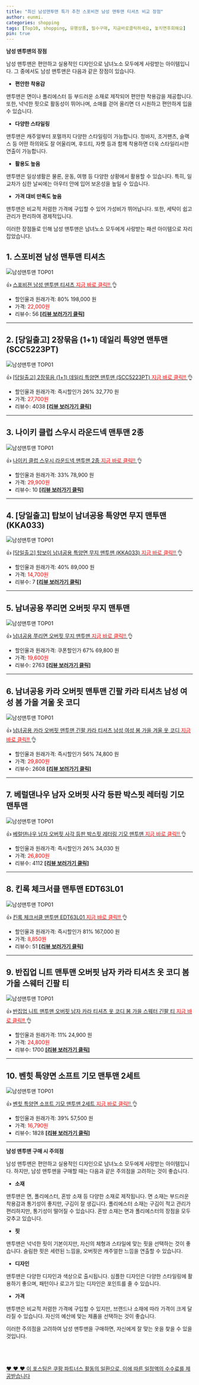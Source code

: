 ```yaml
---
title: "최신 남성맨투맨 특가 추천 스포비젼 남성 맨투맨 티셔츠 비교 장점"
author: eunmi.
categories: shopping
tags: [Top10, shopping, 유행상품, 필수구매, 지금바로클릭하세요, 놓치면후회해요]
pin: true
---
```

**남성 맨투맨의 장점**

남성 맨투맨은 편안하고 실용적인 디자인으로 남녀노소 모두에게 사랑받는 아이템입니다. 그 중에서도 남성 맨투맨은 다음과 같은 장점이 있습니다.

* **편안한 착용감**

맨투맨은 면이나 폴리에스터 등 부드러운 소재로 제작되어 편안한 착용감을 제공합니다. 또한, 넉넉한 핏으로 활동성이 뛰어나며, 소매를 걷어 올리면 더 시원하고 편안하게 입을 수 있습니다.

* **다양한 스타일링**

맨투맨은 캐주얼부터 포멀까지 다양한 스타일링이 가능합니다. 청바지, 조거팬츠, 슬랙스 등 어떤 하의와도 잘 어울리며, 후드티, 자켓 등과 함께 착용하면 더욱 스타일리시한 연출이 가능합니다.

* **활용도 높음**

맨투맨은 일상생활은 물론, 운동, 여행 등 다양한 상황에서 활용할 수 있습니다. 특히, 일교차가 심한 날씨에는 아우터 안에 입어 보온성을 높일 수 있습니다.

* **가격 대비 만족도 높음**

맨투맨은 비교적 저렴한 가격에 구입할 수 있어 가성비가 뛰어납니다. 또한, 세탁이 쉽고 관리가 편리하여 경제적입니다.

이러한 장점들로 인해 남성 맨투맨은 남녀노소 모두에게 사랑받는 패션 아이템으로 자리 잡았습니다.

   

## 1. 스포비젼 남성 맨투맨 티셔츠

![남성맨투맨 TOP01](https://thumbnail9.coupangcdn.com/thumbnails/remote/230x230ex/image/vendor_inventory/76b0/0e489a4db536cdd8eacc5b7a0b1ee667a9a3fed50ca7b99d887c844f68a6.jpg)


👍 [스포비젼 남성 맨투맨 티셔츠 <font color=red> 지금 바로 클릭!! </font> ](https://link.coupang.com/re/AFFSDP?lptag=AF3617701&subid=GithubCoopas&pageKey=6850577111&traceid=V0-153&itemId=16318514789&vendorItemId=83510636535) 👌 


- 할인율과 원래가격: 80%  198,000   원
- 가격: <span style='color:red'>22,000원</span>
- 리뷰수: 56  [**[리뷰 보러가기 클릭]**](https://link.coupang.com/re/AFFSDP?lptag=AF3617701&subid=GithubCoopas&pageKey=6850577111&traceid=V0-153&itemId=16318514789&vendorItemId=83510636535)

---


   

## 2. [당일출고] 2장묶음 (1+1) 데일리 특양면 맨투맨 (SCC5223PT)

![남성맨투맨 TOP01](https://thumbnail6.coupangcdn.com/thumbnails/remote/230x230ex/image/vendor_inventory/3ee0/503d6b99235962bd26f8d6a175dd72b74ec94bcac5a51dd6e2c9c3f6473f.jpg)


👍 [[당일출고] 2장묶음 (1+1) 데일리 특양면 맨투맨 (SCC5223PT) <font color=red> 지금 바로 클릭!! </font> ](https://link.coupang.com/re/AFFSDP?lptag=AF3617701&subid=GithubCoopas&pageKey=6047099050&traceid=V0-153&itemId=11072516037&vendorItemId=78351988633) 👌 


- 할인율과 원래가격: 즉시할인가 26%  32,770   원
- 가격: <span style='color:red'>27,700원</span>
- 리뷰수: 4038  [**[리뷰 보러가기 클릭]**](https://link.coupang.com/re/AFFSDP?lptag=AF3617701&subid=GithubCoopas&pageKey=6047099050&traceid=V0-153&itemId=11072516037&vendorItemId=78351988633)

---


   

## 3. 나이키 클럽 스우시 라운드넥 맨투맨 2종

![남성맨투맨 TOP01](https://thumbnail7.coupangcdn.com/thumbnails/remote/230x230ex/image/vendor_inventory/e5c9/d4b002511a3988123faeca5cf9e1e12577a9b5481d0a8982351f547acf79.jpg)


👍 [나이키 클럽 스우시 라운드넥 맨투맨 2종 <font color=red> 지금 바로 클릭!! </font> ](https://link.coupang.com/re/AFFSDP?lptag=AF3617701&subid=GithubCoopas&pageKey=7553279003&traceid=V0-153&itemId=19883153789&vendorItemId=86983616051) 👌 


- 할인율과 원래가격: 33%  78,900   원
- 가격: <span style='color:red'>29,900원</span>
- 리뷰수: 10  [**[리뷰 보러가기 클릭]**](https://link.coupang.com/re/AFFSDP?lptag=AF3617701&subid=GithubCoopas&pageKey=7553279003&traceid=V0-153&itemId=19883153789&vendorItemId=86983616051)

---


   

## 4. [당일출고] 탑보이 남녀공용 특양면 무지 맨투맨 (KKA033)

![남성맨투맨 TOP01](https://thumbnail10.coupangcdn.com/thumbnails/remote/230x230ex/image/vendor_inventory/4280/4bef2a4a089e2d3525ca146349c011a9ecd39797c48bdf26fd38ee5ce8db.jpg)


👍 [[당일출고] 탑보이 남녀공용 특양면 무지 맨투맨 (KKA033) <font color=red> 지금 바로 클릭!! </font> ](https://link.coupang.com/re/AFFSDP?lptag=AF3617701&subid=GithubCoopas&pageKey=41003733&traceid=V0-153&itemId=149762105&vendorItemId=3016383439) 👌 


- 할인율과 원래가격: 40%  89,000   원
- 가격: <span style='color:red'>14,700원</span>
- 리뷰수: 7  [**[리뷰 보러가기 클릭]**](https://link.coupang.com/re/AFFSDP?lptag=AF3617701&subid=GithubCoopas&pageKey=41003733&traceid=V0-153&itemId=149762105&vendorItemId=3016383439)

---


   

## 5. 남녀공용 쭈리면 오버핏 무지 맨투맨

![남성맨투맨 TOP01](https://thumbnail8.coupangcdn.com/thumbnails/remote/230x230ex/image/vendor_inventory/9860/cc5339283b274dd1b84efbab7af0cdea09353641f12c5efbc1c7f39f77fb.jpg)


👍 [남녀공용 쭈리면 오버핏 무지 맨투맨 <font color=red> 지금 바로 클릭!! </font> ](https://link.coupang.com/re/AFFSDP?lptag=AF3617701&subid=GithubCoopas&pageKey=6300302207&traceid=V0-153&itemId=13023173647&vendorItemId=82913444058) 👌 


- 할인율과 원래가격: 쿠폰할인가 67%  69,800   원
- 가격: <span style='color:red'>19,600원</span>
- 리뷰수: 2763  [**[리뷰 보러가기 클릭]**](https://link.coupang.com/re/AFFSDP?lptag=AF3617701&subid=GithubCoopas&pageKey=6300302207&traceid=V0-153&itemId=13023173647&vendorItemId=82913444058)

---


   

## 6. 남녀공용 카라 오버핏 맨투맨 긴팔 카라 티셔츠 남성 여성 봄 가을 겨울 옷 코디

![남성맨투맨 TOP01](https://thumbnail10.coupangcdn.com/thumbnails/remote/230x230ex/image/vendor_inventory/b0e2/3c985e8a3ba450a743026966060a03d237676161c964d4b221b7fc66b0a5.jpg)


👍 [남녀공용 카라 오버핏 맨투맨 긴팔 카라 티셔츠 남성 여성 봄 가을 겨울 옷 코디 <font color=red> 지금 바로 클릭!! </font> ](https://link.coupang.com/re/AFFSDP?lptag=AF3617701&subid=GithubCoopas&pageKey=7620536107&traceid=V0-153&itemId=20203129156&vendorItemId=80356705672) 👌 


- 할인율과 원래가격: 즉시할인가 56%  74,800   원
- 가격: <span style='color:red'>29,800원</span>
- 리뷰수: 2608  [**[리뷰 보러가기 클릭]**](https://link.coupang.com/re/AFFSDP?lptag=AF3617701&subid=GithubCoopas&pageKey=7620536107&traceid=V0-153&itemId=20203129156&vendorItemId=80356705672)

---


   

## 7. 베럴댄나우 남자 오버핏 사각 등판 박스핏 레터링 기모 맨투맨

![남성맨투맨 TOP01](https://thumbnail10.coupangcdn.com/thumbnails/remote/230x230ex/image/vendor_inventory/0e40/a8c8840842aeb8ac0c8ce8a7dfb08083ac377e7e2438e1b5f81ec5a0a03c.jpg)


👍 [베럴댄나우 남자 오버핏 사각 등판 박스핏 레터링 기모 맨투맨 <font color=red> 지금 바로 클릭!! </font> ](https://link.coupang.com/re/AFFSDP?lptag=AF3617701&subid=GithubCoopas&pageKey=6736476366&traceid=V0-153&itemId=15711863154&vendorItemId=82926080271) 👌 


- 할인율과 원래가격: 즉시할인가 26%  34,030   원
- 가격: <span style='color:red'>26,800원</span>
- 리뷰수: 4112  [**[리뷰 보러가기 클릭]**](https://link.coupang.com/re/AFFSDP?lptag=AF3617701&subid=GithubCoopas&pageKey=6736476366&traceid=V0-153&itemId=15711863154&vendorItemId=82926080271)

---


   

## 8. 킨록 체크서클 맨투맨 EDT63L01

![남성맨투맨 TOP01](https://thumbnail10.coupangcdn.com/thumbnails/remote/230x230ex/image/rs_quotation_api/neodrars/b912d131e29749b6b7b88a228e378a5c.jpg)


👍 [킨록 체크서클 맨투맨 EDT63L01 <font color=red> 지금 바로 클릭!! </font> ](https://link.coupang.com/re/AFFSDP?lptag=AF3617701&subid=GithubCoopas&pageKey=6445919936&traceid=V0-153&itemId=13972660007&vendorItemId=81221562541) 👌 


- 할인율과 원래가격: 즉시할인가 81%  167,000   원
- 가격: <span style='color:red'>8,850원</span>
- 리뷰수: 51  [**[리뷰 보러가기 클릭]**](https://link.coupang.com/re/AFFSDP?lptag=AF3617701&subid=GithubCoopas&pageKey=6445919936&traceid=V0-153&itemId=13972660007&vendorItemId=81221562541)

---


   

## 9. 반집업 니트 맨투맨 오버핏 남자 카라 티셔츠 옷 코디 봄 가을 스웨터 긴팔 티

![남성맨투맨 TOP01](https://thumbnail8.coupangcdn.com/thumbnails/remote/230x230ex/image/vendor_inventory/84b2/18f516b9a91df6626debdc6afa23dd25e0a4a6a25cab02de81714521a880.jpg)


👍 [반집업 니트 맨투맨 오버핏 남자 카라 티셔츠 옷 코디 봄 가을 스웨터 긴팔 티 <font color=red> 지금 바로 클릭!! </font> ](https://link.coupang.com/re/AFFSDP?lptag=AF3617701&subid=GithubCoopas&pageKey=7327748389&traceid=V0-153&itemId=18806648674&vendorItemId=87268939700) 👌 


- 할인율과 원래가격: 11%  24,900   원
- 가격: <span style='color:red'>24,800원</span>
- 리뷰수: 1700  [**[리뷰 보러가기 클릭]**](https://link.coupang.com/re/AFFSDP?lptag=AF3617701&subid=GithubCoopas&pageKey=7327748389&traceid=V0-153&itemId=18806648674&vendorItemId=87268939700)

---


   

## 10. 벤힛 특양면 소프트 기모 맨투맨 2세트

![남성맨투맨 TOP01](https://thumbnail7.coupangcdn.com/thumbnails/remote/230x230ex/image/retail/images/11363114535138235-2929b98d-58fb-4c58-a458-c101b2a50a71.jpg)


👍 [벤힛 특양면 소프트 기모 맨투맨 2세트 <font color=red> 지금 바로 클릭!! </font> ](https://link.coupang.com/re/AFFSDP?lptag=AF3617701&subid=GithubCoopas&pageKey=6122556433&traceid=V0-153&itemId=11626712357&vendorItemId=78901330832) 👌 


- 할인율과 원래가격: 39%  57,500   원
- 가격: <span style='color:red'>16,790원</span>
- 리뷰수: 1828  [**[리뷰 보러가기 클릭]**](https://link.coupang.com/re/AFFSDP?lptag=AF3617701&subid=GithubCoopas&pageKey=6122556433&traceid=V0-153&itemId=11626712357&vendorItemId=78901330832)

---
**남성 맨투맨 구매 시 주의점**

남성 맨투맨은 편안하고 실용적인 디자인으로 남녀노소 모두에게 사랑받는 아이템입니다. 하지만, 남성 맨투맨을 구매할 때는 다음과 같은 주의점을 고려하는 것이 좋습니다.

* **소재**

맨투맨은 면, 폴리에스터, 혼방 소재 등 다양한 소재로 제작됩니다. 면 소재는 부드러운 착용감과 통기성이 좋지만, 구김이 잘 생깁니다. 폴리에스터 소재는 구김이 적고 관리가 편리하지만, 통기성이 떨어질 수 있습니다. 혼방 소재는 면과 폴리에스터의 장점을 모두 갖추고 있습니다.

* **핏**

맨투맨은 넉넉한 핏이 기본이지만, 자신의 체형과 스타일에 맞는 핏을 선택하는 것이 좋습니다. 슬림한 핏은 세련된 느낌을, 오버핏은 캐주얼한 느낌을 연출할 수 있습니다.

* **디자인**

맨투맨은 다양한 디자인과 색상으로 출시됩니다. 심플한 디자인은 다양한 스타일링에 활용하기 좋으며, 패턴이나 로고가 있는 디자인은 포인트를 줄 수 있습니다.

* **가격**

맨투맨은 비교적 저렴한 가격에 구입할 수 있지만, 브랜드나 소재에 따라 가격이 크게 달라질 수 있습니다. 자신의 예산에 맞는 제품을 선택하는 것이 좋습니다.

이러한 주의점을 고려하여 남성 맨투맨을 구매하면, 자신에게 잘 맞는 옷을 찾을 수 있을 것입니다.<br><br><br><br><br> [ ❤ ❤ ❤ 이 포스팅은 쿠팡 파트너스 활동의 일환으로, 이에 따른 일정액의 수수료를 제공받습니다](https://link.coupang.com/a/bcEFyh)